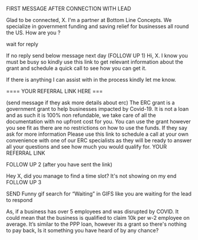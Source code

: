 FIRST MESSAGE AFTER CONNECTION WITH LEAD

Glad to be connected, X. I'm a partner at Bottom Line Concepts. We specialize in government funding and saving relief for businesses all round the US. How are you ?

wait for reply

If no reply send below message next day (FOLLOW UP 1)
Hi, X. I know you must be busy so kindly use this link to get relevant information about the grant and schedule a quick call to see how you can get it.

If there is anything I can assist with in the process kindly let me know.

==== YOUR REFERRAL LINK HERE ===


(send message if they ask more details about erc)
The ERC grant is a government grant to help businesses impacted by Covid-19. It is not a loan and as such it is
100% non refundable, we take care of all the documentation with no upfront cost for you. You can use the grant
however you see fit as there are no restrictions on how to use the funds.
If they say ask for more information
Please use this link to schedule a call at your own convenience with one of our ERC specialists as they will be
ready to answer all your questions and see how much you would qualify for.
YOUR REFERRAL LINK

FOLLOW UP 2 (after you have sent the link)

Hey X, did you manage to find a time slot? It's not showing on my end
FOLLOW UP 3

SEND Funny gif search for “Waiting” in GIFS like you are waiting for the lead to respond

As, if a business has over 5 employees and was disrupted by COVID.
It could mean that the business is qualified to claim 10k per w-2 employee on average.
It’s similar to the PPP loan, however its a grant so there's nothing to pay back,
Is it something you have heard of by any chance?